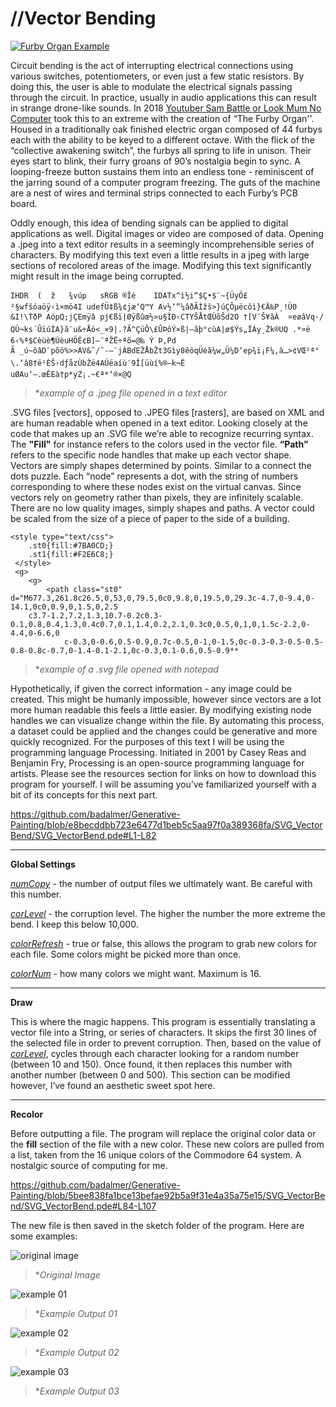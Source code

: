 # //Vector Bending

[![Furby Organ Example](https://github.com/badalmer/Generative-Painting/blob/main/SVG_VectorBend/images/lmnc%20-%20furbies.jpg)](https://www.youtube.com/watch?v=GYLBjScgb7o)

Circuit bending is the act of interrupting electrical connections using various switches, potentiometers, or even just a few static resistors. By doing this, the user is able to modulate the electrical signals passing through the circuit. In practice, usually in audio applications this can result in strange drone-like sounds. In 2018 [Youtuber Sam Battle or Look Mum No Computer](https://www.youtube.com/watch?v=GYLBjScgb7o) took this to an extreme with the creation of “The Furby Organ''. Housed in a traditionally oak finished electric organ composed of 44 furbys each with the ability to be keyed to a different octave. With the flick of the “collective awakening switch”, the furbys all spring to life in unison. Their eyes start to blink, their furry groans of 90’s nostalgia begin to sync. A looping-freeze button sustains them into an endless tone - reminiscent of the jarring sound of a computer program freezing. The guts of the machine are a nest of wires and terminal strips connected to each Furby’s PCB board.

Oddly enough, this idea of bending signals can be applied to digital applications as well. Digital images or video are composed of data. Opening a .jpeg into a text editor results in a seemingly incomprehensible series of characters. By modifying this text even a little results in a jpeg with large sections of recolored areas of the image. Modifying this text significantly might result in the image being corrupted.

```
IHDR  (  ž   ¾vúp   sRGB ®Îé    IDATx^ì½i“$Ç•$¨~{ÜyÖ£  	²§wfšóaöÿ‹ì×mö4I udefÜ‡ß¾¢jæ‘Q™Y Av½‘”¼âðÃÌžš>}úÇÔµëcôì}€Ä‰P¸!Ü0 &I!\TðP AópQ;jÇEmÿâ pj€ßï|Øÿßûœ½»u§ÌÐ‹CTYŠÅtŒÙõŠd2O †[V¨Š¥ãÀ	¤eøâVq·/
QÙ¬ks´ÛïúÍA}ã¨u&÷Åö<_×9|.?Ã^ÇüÔ\£ÛÞôÝ×ß|–ãþ°cùA|ø$Ýs„ÎÁy¸Žk®UQ .*¤ë
6‹%ª$Cèùè¶ÚèuHÖÊ¢B]—¨ªŽË÷ªõ=@‰ Ý Þ,Pd
Ã _ú~õâD¨põö%>>AV&˜/˜-—¨jÀBdEŽÅbŽt3Gìy8êöqÜéã¼w„Ü¼D‘ep¾ï¡F¼,à…>¢VŒ²ª°\.‘â8†ë¹ÈŠ›dƒåzÙbŽë4AÚëaíù¨9Î[üùí%®—k¬Ë
uØAu‘—.œÊEà†p*yZ¡.~€ª*‘®×@Q
```
>**example of a .jpeg file opened in a text editor*

.SVG files [vectors], opposed to .JPEG files [rasters], are based on XML and are human readable when opened in a text editor. Looking closely at the code that makes up an .SVG file we’re able to recognize recurring syntax. The **"Fill"** for instance refers to the colors used in the vector file. **“Path”** refers to the specific node handles that make up each vector shape. Vectors are simply shapes determined by points. Similar to a connect the dots puzzle. Each “node” represents a dot, with the string of numbers corresponding to where these nodes exist on the virtual canvas. Since vectors rely on geometry rather than pixels, they are infinitely scalable. There are no low quality images, simply shapes and paths. A vector could be scaled from the size of a piece of paper to the side of a building. 

```
<style type="text/css">
	.st0{fill:#7BA0CD;}
	.st1{fill:#F2E6C8;}
 </style>
 <g>
	<g>
		<path class="st0" d="M677.3,261.8c26.5,0,53,0,79.5,0c0,9.8,0,19.5,0,29.3c-4.7,0-9.4,0-14.1,0c0,0.9,0,1.5,0,2.5
	c3.7-1.2,7.2,1.3,10.7-0.2c0.3-0.1,0.8,0.4,1.3,0.4c0.7,0.1,1.4,0.2,2.1,0.3c0,0.5,0,1,0,1.5c-2.2,0-4.4,0-6.6,0
			c-0.3,0-0.6,0.5-0.9,0.7c-0.5,0-1,0-1.5,0c-0.3-0.3-0.5-0.5-0.8-0.8c-0.7,0-1.4-0.1-2.1,0c-0.3,0.1-0.6,0.5-0.9**
```
>**example of a .svg file opened with notepad*				     
				     
Hypothetically, if given the correct information - any image could be created. This might be humanly impossible, however since vectors are a lot more human readable this feels a little easier. By modifying existing node handles we can visualize change within the file. By automating this process, a dataset could be applied and the changes could be generative and more quickly recognized. For the purposes of this text I will be using the programming language Processing. Initiated in 2001 by Casey Reas and Benjamin Fry, Processing is an open-source programming language for artists. Please see the resources section for links on how to download this program for yourself. I will be assuming you’ve familiarized yourself with a bit of its concepts for this next part.

https://github.com/badalmer/Generative-Painting/blob/e8becddbb723e6477d1beb5c5aa97f0a389368fa/SVG_VectorBend/SVG_VectorBend.pde#L1-L82

***
**Global Settings**

[*numCopy*](https://github.com/badalmer/Generative-Painting/blob/5bee838fa1bce13befae92b5a9f31e4a35a75e15/SVG_VectorBend/SVG_VectorBend.pde#L15) - the number of output files we ultimately want. Be careful with this number. 

[*corLevel*](https://github.com/badalmer/Generative-Painting/blob/5bee838fa1bce13befae92b5a9f31e4a35a75e15/SVG_VectorBend/SVG_VectorBend.pde#L16) - the corruption level. The higher the number the more extreme the bend. I keep this below 10,000.

[*colorRefresh*](https://github.com/badalmer/Generative-Painting/blob/5bee838fa1bce13befae92b5a9f31e4a35a75e15/SVG_VectorBend/SVG_VectorBend.pde#L17) - true or false, this allows the program to grab new colors for each file. Some colors might be picked more than once.

[*colorNum*](https://github.com/badalmer/Generative-Painting/blob/5bee838fa1bce13befae92b5a9f31e4a35a75e15/SVG_VectorBend/SVG_VectorBend.pde#L18) - how many colors we might want. Maximum is 16.

***
**Draw**

This is where the magic happens. This program is essentially translating a vector file into a String, or series of characters. It skips the first 30 lines of the selected file in order to prevent corruption. Then, based on the value of [*corLevel*](https://github.com/badalmer/Generative-Painting/blob/5bee838fa1bce13befae92b5a9f31e4a35a75e15/SVG_VectorBend/SVG_VectorBend.pde#L16), cycles through each character looking for a random number (between 10 and 150). Once found, it then replaces this number with another number (between 0 and 500). This section can be modified however, I’ve found an aesthetic sweet spot here.

***
**Recolor**

Before outputting a file. The program will replace the original color data or the **fill** section of the file with a new color. These new colors are pulled from a list, taken from the 16 unique colors of the Commodore 64 system. A nostalgic source of computing for me.

https://github.com/badalmer/Generative-Painting/blob/5bee838fa1bce13befae92b5a9f31e4a35a75e15/SVG_VectorBend/SVG_VectorBend.pde#L84-L107

The new file is then saved in the sketch folder of the program. Here are some examples:

![original image](https://github.com/badalmer/Generative-Painting/blob/main/SVG_VectorBend/images/cloud02.jpg)
>**Original Image*

![example 01](https://github.com/badalmer/Generative-Painting/blob/main/SVG_VectorBend/images/BEND-12023_102.png)
>**Example Output 01*

![example 02](https://github.com/badalmer/Generative-Painting/blob/main/SVG_VectorBend/images/BEND-12023_257.png)
>**Example Output 02*

![example 03](https://github.com/badalmer/Generative-Painting/blob/main/SVG_VectorBend/images/BEND-12023_745.png)
>**Example Output 03*

